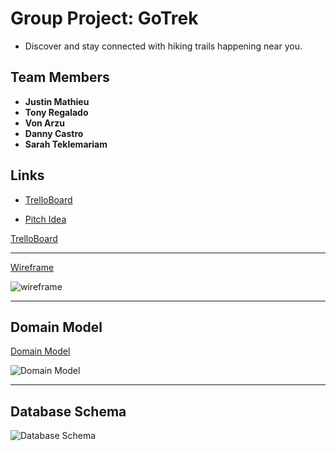 # Group Project: GoTrek

- Discover and stay connected with hiking trails happening near you.

## Team Members

- **Justin Mathieu**
- **Tony Regalado**
- **Von Arzu**
- **Danny Castro**
- **Sarah Teklemariam**

## Links

- [TrelloBoard](https://trello.com/b/QtZeaUCq/bsquad)

- [Pitch Idea](https://docs.google.com/document/d/1VD0aLtQmg6y36lXTh2T1r6nKsV4rOtwmhU7HnypY7Fc/edit#heading=h.gjdgxs)

[TrelloBoard](https://trello.com/b/QtZeaUCq/bsquad)

---

[Wireframe](https://miro.com/app/board/uXjVPVvwtEE=/)

![wireframe](https://user-images.githubusercontent.com/107226923/191168990-d9b55b25-9c3b-45ef-8ca3-d519c76cbc4b.PNG)

---

## Domain Model

[Domain Model](https://www.figma.com/file/EFjuZ2rYJqamcBEAxdqX8J/BSquad?node-id=0%3A1)

![Domain Model](https://user-images.githubusercontent.com/107226923/191167788-3c7bd8b1-08c9-498b-b951-34294b80ad07.png)

---

## Database Schema

![Database Schema](https://user-images.githubusercontent.com/107226923/191168688-1cd71343-1491-473a-803f-2f921d24a552.png)
